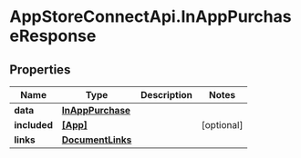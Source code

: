 # AppStoreConnectApi.InAppPurchaseResponse

## Properties

Name | Type | Description | Notes
------------ | ------------- | ------------- | -------------
**data** | [**InAppPurchase**](InAppPurchase.md) |  | 
**included** | [**[App]**](App.md) |  | [optional] 
**links** | [**DocumentLinks**](DocumentLinks.md) |  | 


